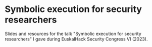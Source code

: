 # Symbolic execution for security researchers
Slides and resources for the talk "Symbolic execution for security researchers" I gave during EuskalHack Security Congress VI (2023).
